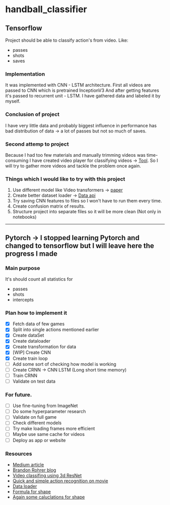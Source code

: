 # handball_classifier

## Tensorflow
Project should be able to classify action's from video. Like:
- passes
- shots
- saves

### Implementation
It was implemented with CNN - LSTM architecture. First all videos are passed to CNN which is pretrained InceptionV3
And after getting features it's passed to recurrent unit - LSTM.
I have gathered data and labeled it by myself.

### Conclusion of project
I have very little data and probably biggest influence in performance has bad distribution of data -> a lot of passes but not so much of saves.

### Second attemp to project 
Because I had too few materials and manually trimming videos was time-consuming I have created video player for classifying videos
-> [Tool](https://github.com/MCygert/video_player_for_classifing). So I will try to gather more videos and tackle the problem once again.




### Things which I would like to try with this project
1. Use different model like Video transformers -> [paper](https://arxiv.org/abs/2103.15691)
2. Create better dataset loader -> [Data api](https://www.tensorflow.org/guide/data_performance)
3. Try saving CNN features to files so I won't have to run them every time.
4. Create confusion matrix of results.
5. Structure project into separate files so it will be more clean (Not only in notebooks)
---





## Pytorch -> I stopped learning Pytorch and changed to tensorflow but I will leave here the progress I made
### Main purpose

It's should count all statistics for

- passes
- shots
- intercepts

### Plan how to implement it

- [x] Fetch data of few games
- [x] Split into single actions mentioned earlier
- [x] Create dataSet
- [x] Create dataloader
- [x] Create transformation for data
- [x] [WIP] Create CNN
- [x] Create train loop
- [ ] Add some sort of checking how model is working
- [ ] Create CRNN -> CNN LSTM (Long short time memory)
- [ ] Train CRNN
- [ ] Validate on test data

### For future.

- [ ] Use fine-tuning from ImageNet
- [ ] Do some hyperparameter research
- [ ] Validate on full game
- [ ] Check different models
- [ ] Try make loading frames more efficient
- [ ] Maybe use same cache for videos
- [ ] Deploy as app or website

### Resources

- [Medium article](https://medium.com/howtoai/video-classification-with-cnn-rnn-and-pytorch-abe2f9ee031)
- [Brandon Rohrer blog](https://e2eml.school/blog.html#193)
- [Video classifing using 3d ResNet](https://github.com/kenshohara/video-classification-3d-cnn-pytorch)
- [Quick and simple action recognition on movie](https://github.com/kenshohara/video-classification-3d-cnn-pytorch)
- [Data loader](https://discuss.pytorch.org/t/video-classification-with-cnn-lstm/113413)
- [Formula for shape](https://stats.stackexchange.com/questions/323313/how-to-calculate-output-shape-in-3d-convolution)
- [Again some caluclations for shape](https://cs231n.github.io/convolutional-networks/#conv)
